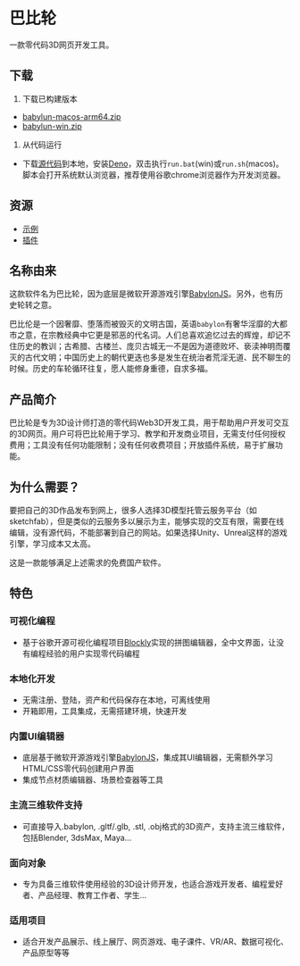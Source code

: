 # 巴比轮

一款零代码3D网页开发工具。

## 下载

1. 下载已构建版本
- [babylun-macos-arm64.zip](https://github.com/bblun/bblun/releases/download/v0.4.0/bblun-macos-arm64.zip)
- [babylun-win.zip](https://github.com/bblun/bblun/releases/download/v0.4.0/bblun-win.zip)

1. 从代码运行
- 下载[源代码](https://github.com/bblun/bblun/archive/refs/tags/v0.4.0.zip)到本地，安装[Deno](http://deno.com)，双击执行`run.bat`(win)或`run.sh`(macos)。脚本会打开系统默认浏览器，推荐使用谷歌chrome浏览器作为开发浏览器。

## 资源

- [示例](https://github.com/bblun/examples/)
- [插件](https://github.com/bblun/plugins/)

## 名称由来

这款软件名为巴比轮，因为底层是微软开源游戏引擎[BabylonJS](https://babylonjs.com/)。另外，也有历史轮转之意。

巴比伦是一个因奢靡、堕落而被毁灭的文明古国，英语`babylon`有奢华淫靡的大都市之意，在宗教经典中它更是邪恶的代名词。人们总喜欢追忆过去的辉煌，却记不住历史的教训；古希腊、古楼兰、庞贝古城无一不是因为道德败坏、亵渎神明而覆灭的古代文明；中国历史上的朝代更迭也多是发生在统治者荒淫无道、民不聊生的时候。历史的车轮循环往复，愿人能修身重德，自求多福。

## 产品简介

巴比轮是专为3D设计师打造的零代码Web3D开发工具，用于帮助用户开发可交互的3D网页。用户可将巴比轮用于学习、教学和开发商业项目，无需支付任何授权费用；工具没有任何功能限制；没有任何收费项目；开放插件系统，易于扩展功能。

## 为什么需要？

要把自己的3D作品发布到网上，很多人选择3D模型托管云服务平台（如sketchfab），但是类似的云服务多以展示为主，能够实现的交互有限，需要在线编辑，没有源代码，不能部署到自己的网站。如果选择Unity、Unreal这样的游戏引擎，学习成本又太高。

这是一款能够满足上述需求的免费国产软件。

## 特色

### 可视化编程
  - 基于谷歌开源可视化编程项目[Blockly](https://developers.google.cn/blockly)实现的拼图编辑器，全中文界面，让没有编程经验的用户实现零代码编程
### 本地化开发
  - 无需注册、登陆，资产和代码保存在本地，可离线使用
  - 开箱即用，工具集成，无需搭建环境，快速开发
### 内置UI编辑器
  - 底层基于微软开源游戏引擎[BabylonJS](https://babylonjs.com)，集成其UI编辑器，无需额外学习HTML/CSS零代码创建用户界面
  - 集成节点材质编辑器、场景检查器等工具
### 主流三维软件支持
  - 可直接导入.babylon, .gltf/.glb, .stl, .obj格式的3D资产，支持主流三维软件，包括Blender, 3dsMax, Maya...
### 面向对象
  - 专为具备三维软件使用经验的3D设计师开发，也适合游戏开发者、编程爱好者、产品经理、教育工作者、学生...
### 适用项目
  - 适合开发产品展示、线上展厅、网页游戏、电子课件、VR/AR、数据可视化、产品原型等等
